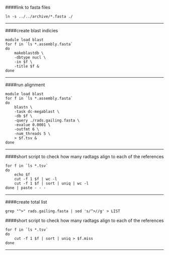####link to fasta files
```
ln -s ../../archive/*.fasta ./
```
---
####create blast indicies
```
module load blast
for f in `ls *.assembly.fasta`
do
	makeblastdb \
	-dbtype nucl \
	-in $f \
	-title $f &
done
```
---
####run alignment
```
module load blast
for f in `ls *.assembly.fasta`
do
	blastn \
	-task dc-megablast \
	-db $f \
	-query ./rads.gailing.fasta \
	-evalue 0.0001 \
	-outfmt 6 \
	-num_threads 5 \
	> $f.tsv &
done
```
---
####short script to check how many radtags align to each of the references
```
for f in `ls *.tsv`
do
	echo $f
	cut -f 1 $f | wc -l
	cut -f 1 $f | sort | uniq | wc -l
done | paste - - -
```
---
####create total list
```
grep "^>" rads.gailing.fasta | sed 's/^>//g' > LIST
```
####short script to check how many radtags align to each of the references
```
for f in `ls *.tsv`
do
	cut -f 1 $f | sort | uniq > $f.miss
done
```
---
